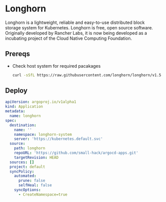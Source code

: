 # Longhorn

Longhorn is a lightweight, reliable and easy-to-use distributed block storage system for Kubernetes. Longhorn is free, open source software. Originally developed by Rancher Labs, it is now being developed as a incubating project of the Cloud Native Computing Foundation.

## Prereqs

- Check host system for required pacakages
  ```bash
  curl -sSfL https://raw.githubusercontent.com/longhorn/longhorn/v1.5.0/scripts/environment_check.sh | bash
  ```

## Deploy

```yaml
apiVersion: argoproj.io/v1alpha1
kind: Application
metadata:
  name: longhorn
spec:
  destination:
    name: ''
    namespace: longhorn-system
    server: 'https://kubernetes.default.svc'
  source:
    path: longhorn
    repoURL: 'https://github.com/small-hack/argocd-apps.git'
    targetRevision: HEAD
  sources: []
  project: default
  syncPolicy:
    automated:
      prune: false
      selfHeal: false
    syncOptions:
      - CreateNamespace=true

```
